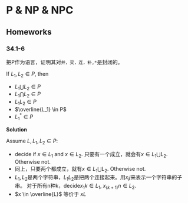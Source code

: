 # P & NP & NPC


## Homeworks

### 34.1-6

把P作为语言，证明其对`并，交，连，补,*`是封闭的。

If $L_1,L_2 \in P$, then

* $L_1 \bigcup L_2 \in P$
* $L_1 \bigcap L_2 \in P$
* $L_1 L_2 \in P$
* $\overline{L_1} \in P$
* $L_1^* \in P$

**Solution**

Assume $L,L_1,L_2 \in P$:

* decide if $x \in L_1$ and $x \in L_2$. 只要有一个成立，就会有$x \in L_1 \bigcup L_2$. Otherwise not.
* 同上，只要两个都成立，就有$x \in L_1 \bigcup L_2$. Otherwise not.
* $L_1,L_2$是两个字符串，$L_1L_2$是把两个连接起来。用$x_ij$来表示一个字符串的子串。
对于所有n种k，decide$x_1k \in L_1$, $x_(k+1)n \in L_2$.
* $x \in \overline{L}$ 等价于 $x  L$
